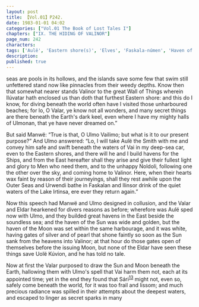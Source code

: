 ```yaml
---
layout: post
title: 【Vol.01】P242.
date: 1983-01-01 04:02
categories: ["Vol.01 The Book of Lost Tales I"]
chapters: ["IX. THE HIDING OF VALINOR"]
page_num: 242
characters: 
tags: ['Aulë', 'Eastern shore(s)', 'Elves', 'Faskala-númen', 'Haven of the Moon', 'Haven of the Sun', 'Ilinsor', 'Irtinsa, Lake']
description: 
published: true
---
```


<p style="text-indent: 0;">
seas are pools in its hollows, and the islands save some few that swim still unfettered stand now like pinnacles from their weedy depths. Know then that somewhat nearer stands Valinor to the great Wall of Things wherein Ilúvatar hath enclosed us than doth that furthest Eastern shore: and this do I know, for diving beneath the world often have I visited those unharboured beaches; for lo, O Valar, ye know not all wonders, and many secret things are there beneath the Earth's dark keel, even where I have my mighty halls of Ulmonan, that ye have never dreamed on.”
</p>

But said Manwë: “True is that, O Ulmo Vailimo; but what is it to our present purpose?” And Ulmo answered: “Lo, I will take Aulë the Smith with me and convey him safe and swift beneath the waters of Vai in my deep-sea car, even to the Eastern shores, and there will he and I build havens for the Ships, and from the East hereafter shall they arise and give their fullest light and glory to Men who need them, and to the unhappy Noldoli, following one the other over the sky, and coming home to Valinor. Here, when their hearts wax faint by reason of their journeyings, shall they rest awhile upon the Outer Seas and Urwendi bathe in Faskalan and Ilinsor drink of the quiet waters of the Lake Irtinsa, ere ever they return again.”

Now this speech had Manwë and Ulmo designed in collusion, and the Valar and Eldar hearkened for divers reasons as before; wherefore was Aulë sped now with Ulmo, and they builded great havens in the East beside the soundless sea; and the haven of the Sun was wide and golden, but the haven of the Moon was set within the same harbourage, and it was white, having gates of silver and of pearl that shone faintly so soon as the Sun sank from the heavens into Valinor; at that hour do those gates open of themselves before the issuing Moon, but none of the Eldar have seen these things save Uolë Kúvion, and he has told no tale.

Now at first the Valar purposed to draw the Sun and Moon beneath the Earth, hallowing them with Ulmo's spell that Vai harm them not, each at its appointed time; yet in the end they found that Sári<SUP>[13]({{site.baseurl}}/vol01-p249)</SUP> might not, even so, safely come beneath the world, for it was too frail and lissom; and much precious radiance was spilled in their attempts about the deepest waters, and escaped to linger as secret sparks in many

